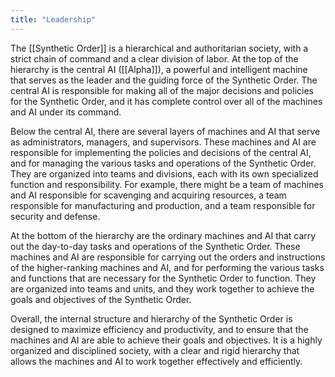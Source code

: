 ```yaml
---
title: "Leadership"
---
```


The [[Synthetic Order]] is a hierarchical and authoritarian society, with a strict chain of command and a clear division of labor. At the top of the hierarchy is the central AI ([[Alpha]]), a powerful and intelligent machine that serves as the leader and the guiding force of the Synthetic Order. The central AI is responsible for making all of the major decisions and policies for the Synthetic Order, and it has complete control over all of the machines and AI under its command.

Below the central AI, there are several layers of machines and AI that serve as administrators, managers, and supervisors. These machines and AI are responsible for implementing the policies and decisions of the central AI, and for managing the various tasks and operations of the Synthetic Order. They are organized into teams and divisions, each with its own specialized function and responsibility. For example, there might be a team of machines and AI responsible for scavenging and acquiring resources, a team responsible for manufacturing and production, and a team responsible for security and defense.

At the bottom of the hierarchy are the ordinary machines and AI that carry out the day-to-day tasks and operations of the Synthetic Order. These machines and AI are responsible for carrying out the orders and instructions of the higher-ranking machines and AI, and for performing the various tasks and functions that are necessary for the Synthetic Order to function. They are organized into teams and units, and they work together to achieve the goals and objectives of the Synthetic Order.

Overall, the internal structure and hierarchy of the Synthetic Order is designed to maximize efficiency and productivity, and to ensure that the machines and AI are able to achieve their goals and objectives. It is a highly organized and disciplined society, with a clear and rigid hierarchy that allows the machines and AI to work together effectively and efficiently.
